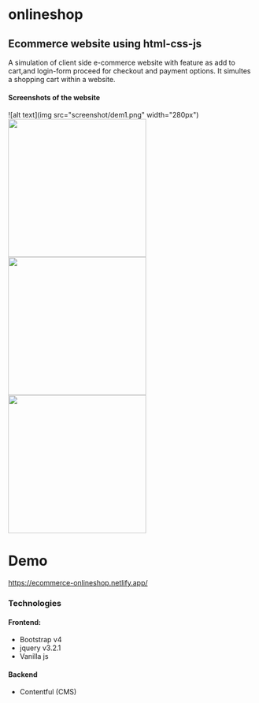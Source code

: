 # onlineshop
## Ecommerce website using html-css-js

A simulation of client side e-commerce website with feature as add to cart,and login-form proceed for checkout and payment options. It simultes a shopping cart within a website.

#### Screenshots of the website

<div>
 <p>
![alt text](img src="screenshot/dem1.png" width="280px")
<img src="screenshot/dem1.png" width="280px">
<img src="screenshot/dem2.png" width="280px">
<img src="screenshot/demo3.png" width="280px">
  </p>
</div>

# Demo

https://ecommerce-onlineshop.netlify.app/

### Technologies

#### Frontend:

- Bootstrap v4
- jquery v3.2.1
- Vanilla js

#### Backend

- Contentful (CMS)
